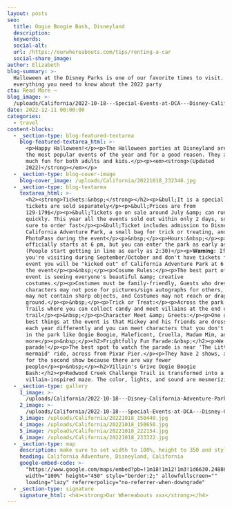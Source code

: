 ```yaml
---
layout: posts
seo:
  title: Oogie Boogie Bash, Disneyland
  description:
  keywords:
  social-alt:
  url: /https://ourwhereabouts.com/tips/renting-a-car
  social-share_image:
author: Elizabeth
blog-summary: >-
  Halloween at the Disney Parks is one of our favorite times to visit. Here's
  everything you need to know about the 2022 party
cta: Read More →
blog_image: >-
  /uploads/California/2022-10-18---Special-Events-at-DCA---Disney-California-Adventure-Park-(2).jpg
date: 2022-12-11 00:00:00
categories:
  - travel
content-blocks:
  - _section-type: blog-featured-textarea
    blog-featured-textarea_html: >-
      <p>Happy Halloween!</p><p>The Halloween parties at Disneyland are some of
      the most popular events of the year and for a good reason. They are so
      much fun for both adults and kids.</p><p><em><strong>(Updated
      2022)</strong></em></p>
  - _section-type: blog-cover-image
    blog-cover_image: /uploads/California/20221018_232346.jpg
  - _section-type: blog-textarea
    textarea_html: >-
      <h2><strong>Tickets:&nbsp;</strong></h2><p>&bull;It is a special event so
      tickets are sold separately</p><p>&bull;Prices are from
      129-179$</p><p>&bull;Tickets go on sale around July &amp; can run out
      quickly. This year all the events sold out within only 2 days, so make
      sure to order fast</p><p>&bull;Ticket includes admission to Disney
      California Adventure Park, a small bag for trick or treating, and a
      PhotoPass during the event</p><p>&nbsp;</p><p>Hours:&nbsp;</p><p>The event
      officially starts at 6 pm, but you can enter the park as early as 3 pm
      (People start getting in line as early as 2:30)</p><p>𝐖𝐚𝐫𝐧𝐢𝐧𝐠: If
      you're visiting during September/October and don't have tickets for the
      event you will be "kicked out" of California Adventure Park at 6 pm for
      the event</p><p>&nbsp;</p><p>Cosume Rules:</p><p>The best part of the
      event is seeing everyone's beautiful &amp; creative
      costumes.</p><p>Costumes must be family-friendly, Guests who dress like
      characters may not pose for pictures/sign autographs for others, costumes
      may not contain sharp objects, and Costumes may not reach or drag on the
      ground.</p><p>&nbsp;</p><p>Trick or Treat:</p><p>Across the park are Treat
      Trails where you can collect candy and meet villains at the end of the
      trail</p><p>&nbsp;</p><p>Character Meet &amp; Greets:</p><p>One of the
      best things at the event is that Mickey and his friends are dressed up
      each year differently and you can meet characters that you don't often see
      in the park like Oogie Boogie, Maleficent, Cruella, Madam Mim, and
      more</p><p>&nbsp;</p><h2>Frightfully Fun Parade:&nbsp;</h2><p>We love this
      parade!</p><p>The best spot to watch the parade is near 'The Little
      mermaid' ride, across from Pixar Pier.</p><p>They have 2 shows, always go
      for the second show because there are way fewer
      people</p><p>&nbsp;</p><h2>Villain's Grive Oogie Boogie
      Bash:</h2><p>Redwood Creek Challenge Trail is transformed into a mystical
      villain-inspired maze. The color, lights, and sound are mesmerizing</p>
  - _section-type: gallery
    1_image: >-
      /uploads/California/2022-10-18---Disney-California-Adventure-Park---Buena-Vista-Street-(2).jpg
    2_image: >-
      /uploads/California/2022-10-18---Special-Events-at-DCA---Disney-California-Adventure-Park-(7).jpg
    3_image: /uploads/California/20221018_150440.jpg
    4_image: /uploads/California/20221018_150650.jpg
    5_image: /uploads/California/20221018_222154.jpg
    6_image: /uploads/California/20221018_233322.jpg
  - _section-type: map
    description: make sure to set width to 100%, height to 350 and style to border 2
    heading: California Adventure, Disneyland, California
    google-embed-code: >-
      "https://www.google.com/maps/embed?pb=!1m18!1m12!1m3!1d6630.248866421702!2d-117.92774740851443!3d33.80910179299757!2m3!1f0!2f0!3f0!3m2!1i1024!2i768!4f13.1!3m3!1m2!1s0x80dcd7d58be1e565%3A0x6a8fdc07e900c261!2sDisney%20California%20Adventure%20Park!5e0!3m2!1sen!2sil!4v1670673435523!5m2!1sen!2sil"
      width="100%" height="450" style="border:2;" allowfullscreen=""
      loading="lazy" referrerpolicy="no-referrer-when-downgrade"
  - _section-type: signature
    signature_html: <h4><strong>Our Whereabouts xxx</strong></h4>
---
```

